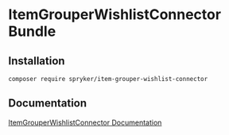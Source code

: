 # ItemGrouperWishlistConnector Bundle

## Installation

```
composer require spryker/item-grouper-wishlist-connector
```

## Documentation

[ItemGrouperWishlistConnector Documentation](https://spryker.github.io/item-grouper-wishlist-connector/index.html)

